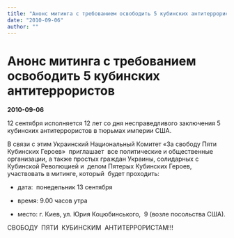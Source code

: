 ```yaml
---
title: "Анонс митинга с требованием освободить 5 кубинских антитеррористов"
date: "2010-09-06"
author: ""
---
```


# Анонс митинга с требованием освободить 5 кубинских антитеррористов

**2010-09-06** 

12 сентября исполняется 12 лет со дня несправедливого заключения 5 кубинских антитеррористов в тюрьмах империи США.

В связи с этим Украинский Национальный Комитет «За свободу Пяти Кубинских Героев»  приглашает  все политические и общественные организации, а также простых граждан Украины, солидарных с Кубинской Революцией и  делом Пятерых Кубинских Героев, участвовать в митинге, который  будет проходить:

- дата:  понедельник 13 сентября

- время: 9.00 часов утра

- место: г. Киев, ул. Юрия Коцюбинського,  9 (возле посольства США).

СВОБОДУ  ПЯТИ  КУБИНСКИМ  АНТИТЕРРОРИСТАМ!!!